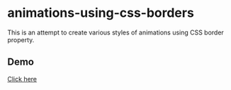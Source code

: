 # animations-using-css-borders
This is an attempt to create various styles of animations using CSS border property.

## Demo
[Click here](http://codepen.io/mpsinghk/pen/Eyxqbm)
